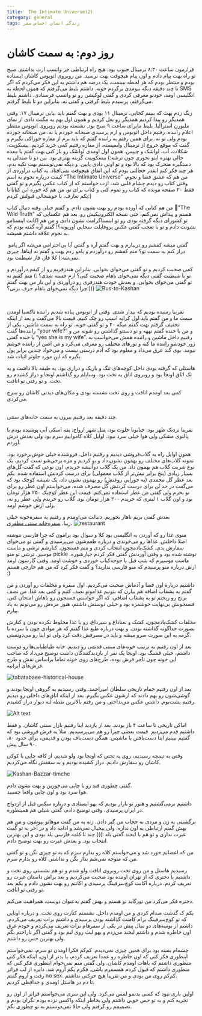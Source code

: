 ```yaml
---
title:  The Intimate Universe(2)
category: general
tags: زندگی انسان احساس سفر
---
```


# روز دوم: به سمت کاشان

قرارمون ساعت ۸:۳۰ ترمینال جنوب بود. هیچ راه ارتباطی جز واتسپ ازت نداشتم. صبح تو راه بهت پیام دادم و اون پیام هیچوقت بهت نرسید. من روبروی اتوبوس کاشان ایستاده بودم و منتظر بودم که هر لحظه ببینمت، یک درصد هم داشتم به این فکر می‌کردم که اگر تا چند دقیقه دیگه نیومدی برگردم خونه. داشتم بلیط می‌گرفتم که همون لحظه یه SMS انگلیسی اومد، خودتو معرفی کردی و گفتی لوکیشن رو تو واتسپ فرستادی. داشتم بلیط می‌گرفتم، پرسیدم بلیط گرفتی و گفتی نه، بنابراین دو تا بلیط گرفتم.

زنگ زدم بهت که ببینم کجایی. ترمینال ۱۱ بودی و بهت گفتم باید بیایی ترمینال ۱۷. وقتی همدیگر رو پیدا کردیم همدیگر رو بغل کردیم و همون اول بهم یه مگنت دادی از نمای ملبورن استرالیا. بلیط مابرای ساعت ۹ صبح بود. نشسته بودیم روبروی اتوبوس منتظر اعلام راننده. رفتیم داخل اتوبوس و ازم پرسیدی صبحانه خوردم یا نه. من صبحانه خورده بودم ولی تو نه. برای همین رفتم به راننده گفتم که باید برم از مغازه خوراکی بگیرم و گفت که موقع خروج از ترمینال وایمیسته. از مغازه رفتیم کمی خرید کردیم. بیسکویت، شکلات، آب، لواشک و چیپس. همون اول اومدی لواشک رو باز کنی بهت گفتم با معده خالی بهتره اینو نخوری چون ترشه:) بیسکوییت گزینه بهتری بود. بین دو تا صندلی یه دستگیره متحرک بود که بالا بود و تو اونی دادی پایین. و دیگه نمی‌تونستم بهت تکیه بدم، هر چند فکر کنم انقدر خجالتی بودم که این اتفاق هیچوقت نمی‌افتاد. یه کتاب درآوردی از کیفت درباره نجوم به اسم “The Intimate Universe” من هم که عشق فضا و نجوم، وقتی کتاب رو دیدم چشام قلبی شد، ازت خواستم که از کتاب عکس بگیرم و تو گفتی فقط ۲۰ صفحه مونده که کتاب رو تموم کنی و کتاب برای تو. من هم که خوره این کتابا با یکم تعارف، با خوشحالی قبولش کردم:)

من هم کتابی که آورده بودم رو بهت نشون دادم. و گفتم خیلی وقته دنبال کتاب "ٌThe Wild Truth" هستم و پیداش نمی‌کنم،‌ حتی نسخه الکترونیکیش رو. بعد هم عکسایی که تو کشورای دیگه گرفته بودی رو تو اینستاگرامت نشون دادی و من هم اکانت اینستامو نشونت دادم و تو با تعجب گفتی عکس پروفایلت سحابی اوریونه؟! گفتم آره گفته بودم که به نجوم علاقه داشتم همیشه.<br/>

 گفتی میشه کفشم رو دربیارم و بهت گفتم آره و گفتی آیا بی‌احترامی می‌شه اگر پامو دراز کنم به سمت تو؟ منم کفشم رو درآوردم و پامو زدم بهت و گفتم نه ایناها. چیزی نمی‌شه:) کلا فاز، فاز شیطنت بود.

کمی صحبت کردیم و تو گفتی می‌خوای بخوابی. بنابراین هندزفریم رو از کیفم درآوردم و تو با شیطنت گفتی دیگه نمی‌خوای باهام صحبت کنی؟ ازم خسته شدی؟ :) منم گفتم نه تو گفتی می‌خوای بخوابی. و بعدش خودت هندزفری رو درآوردی و این بار من بهت گفتم چرا دیگه نمی‌خوای باهام حرف بزنی؟:)))
![Bus-to-Kashan](https://raw.githubusercontent.com/spacelover1/FreedomWriter/master/image/bus-to-Kashan.jpg)


<br/>

تقریبا رسیده بودیم که بیدار شدی. وقتی از اتوبوس پیاده شدیم راننده تاکسیا اومدن سمت ما و من گفتم باید اول کرایه اسنپ رو چک کنیم. قیمت بالا می‌گفت و بعد از اینکه تخفیف گرفتم بهت گفتم میگه ۴۰ و تو گفتی خوبه. تو راه به سمت ماشین، یکی از راننده‌ها گفت “your wife?” و من با خنده گفتم نههه و تو دستتو گذاشتی رو شونه من و با خنده گفتی “yes she is my wife”. رفتیم داخل ماشین و راننده همش می‌خواست به زور خودشو راننده ما کنه و تورهای مختلف رو معرفی می‌کرد و من اصن از راننده خوشم نیومد. بوی گند عرق می‌داد و معلوم بود که آدم درستی نیست و می‌خواد چندین برابر پول بگیره که این مورد جلوتر اثبات شد.

هاستلی که گرفته بودی داخل کوچه‌های تنگ و باریک و درازی بود. یه طبقه بالا داشت و یه تک اتاق اونجا بود و روبروی اتاق یه تخت بود. وسایلم رو گذاشتم اونجا و دراز کشیدم رو تخت. و تو رفتی تو اتاقت.

کمی بعد اومدم اتاقت و روی تخت نشسته بودی و مکان‌های دیدنی کاشان رو سرچ می‌کردی. <br/> 

چند دقیقه بعد رفتیم بیرون به سمت خانه‌های سنتی.<br/>  
تقریبا نزدیک ظهر بود. خیابونا خلوت بود، مثل شهر ارواح. یقه اسکی آبی پوشیده بودم با پالتوی مشکی ولی هوا خیلی سرد نبود. اوایل کلاه کامواییم سرم بود ولی بعدش درش آوردم. 

همون اوایل راه یه گلاب‌فروشی دیدیم و رفتیم داخل. فروشنده خیلی خوش‌برخورد بود. نمونه گلاب‌های مختلف رو بهمون نشون داد و بو کردیم و مزه برخی‌شو تست کردیم، یک نوع شربت گلاب هم بهمون داد. من یک گلاب دوآتیشه خریدم، اون نوعی که گفت گل‌های بسیار زیادی (پنج برابر بیش‌تر از گلاب معمولی) برای درست کردنش استفاده شده. یکم بعد عطر گل محمدی (یه جورایی روغنش) رو بهمون نشون داد، یک شیشه کوچک بود که می‌گفت در حد تُن برای درست کردنش گل مصرف شده، می‌خواستم اون عطر رو برای تو بخرم ولی گفتی من عطر استفاده نمی‌کنم. قیمت این عطر کوچیک ۲۵۰ هزار تومان بود و اون گلاب ۱ لیتری که خریدم ۲۰۰ هزار تومان بود. گلاب رو خریدم ولی عطر رو نه، ولی ازش خوشم اومد.

بعدش گفتی بریم ناهار بخوریم. دنبالت می‌اومدم و رفتیم یه سفره‌خونه خیلی زیبا. [سفره‌خانه سنتی مظفری](http://www.mozaffarirestaurant.com/).
![restaurant](http://www.mozaffarirestaurant.com/Content/img/image/default/ffaabf97-68dc-4612-9122-567ca592a4f5.jpg)


منوی غذا رو که آوردن به انگلیسی بود کلا و سوال بود برامون که چرا فارسی ننوشته اصلا داخلش. غذاها رو می‌خوندی و درباره‌ طعم‌شون می‌پرسیدی و گفتی تو می‌خوای سفارش بدی. کشک‌بادمجون انتخاب کردی و منم فسنجون. کنارشم ترشی و ماست موسیر. ترشی تو منو pickle نوشته شده بود و وقتی آوردنش گفتی فکر کردم خیارشوره. ماست موسیرم که شب قبل با جوجه‌کباب خوردی و خوشت اومد. وقتی گارسون اومد ازش درباره منو پرسیدم که منو فارسی ندارید؟ و گفت فکر کرد که من هم خارجی هستم :)

داشتیم درباره اون فضا و آدماش صحبت می‌کردیم. اول سفره و مخلفات رو آوردن و من گفتم یه بشقاب اضافه هم بیارن که بتونیم غذامونو نصف کنیم و کمی بعد غذا. من نصف برنج رو ریختم تو یه بشقاب اضافی، که اگر خواستی فسنجون رو باهاش امتحان کنی. فسنجونش بی‌نهایت خوشمزه بود و خیلی دوستش داشتم، هنوز مزه‌ش رو می‌تونم به یاد بیارم.

مخلفات کشک‌بادمجون، کشک و نعناداغ و سیرداغ، رو با غذا مخلوط نکرده بودن و کنارش بصورت جداگونه گذاشته بودن. و بهت درباره طبع غذا گفتم که هر موادی چون یا سرده یا گرمه به این صورت سرو میشه و باید در مصرفش دقت کرد ولی تو اینا رو می‌دونستی. 


بعد از اون رفتیم به ترتیب خونه‌های سنتی قدیمی رو دیدیم. خانه طباطبایی‌ها رو دوست داشتم، خیلی قشنگ بود. اونجا یک نفر از بازدیدکنندگان داشت توضیح می‌داد که صاحب این خونه چون تاجر فرش بوده، طرح‌های روی خونه تماما براساس نقش و طرح فرش‌های ایرانیه.

![tabatabaee-historical-house](https://raw.githubusercontent.com/spacelover1/FreedomWriter/master/image/tabatabaee%20house.jpg)

بعد از اون رفتیم حمام تاریخی سلطان امیراحمد. وقتی رسیدیم یه گروهی اونجا بودند و گوشی‌شون رو بهم دادند  که ازشون عکس بگیرم. بعد از اینکه اتاق‌های داخلی رو دیدیم رفتیم پشت‌بوم. داشتی عکس می‌نداختی و من رفتم بالاترین نقطه لبه دیوار دراز کشیدم.

![Alt text](https://media.karnaval.ir/uploads/2018/02/SCfEqR14prLzDuFq-1517571529695.jpg)

اماکن تاریخی تا ساعت ۴ باز بودند. بعد از بازدید اینا رفتیم بازار سنتی کاشان. و فقط داشتیم قدم می‌زدیم 
قیمت بعضی چیزا رو هم می‌پرسیدیم. مثلا یه فرش فروشی بود که گفتیم ببینیم اینا دست‌بافتن یا ماشینی. همگی دست‌باف بودن و قدیمی، برای حدود ۸۰، ۹۰ سال پیش.

وقتی به تیمچه رسیدیم، روی یه تختی که اونجا بود ولو شدیم. از کافه چایی با کوکی کاشان رو سفارش دادیم.
دراز کشیده بودیم و به سقفش نگاه می‌کردیم.

![Kashan-Bazzar-timche](https://raw.githubusercontent.com/spacelover1/FreedomWriter/master/image/timche-kashan%20baazaar.jpg)
  

گفتی چطوری قند رو با چایی می‌خورین و بهت نشون دادم. <br/>
هوا سرد بود و اون چایی واقعا چسبید.

  

داشتیم برمی‌گشتیم و هنوز تو بازار بودیم که یهو ایستادی و درباره سکس قبل از ازدواج در ایران پرسیدی، وقتی توضیح دادم، گفتی شیلی هم همینطوره.

برگشتنی یه زن و مردی به حجاب من گیر دادن. زنه به من گفت موهاتو بپوشون و من هم بهش گفتم ارتباطی یه اون نداره. ولی بیخیال نمی‌شد و ادامه داد و در آخر به تو گفت غیرت نداری و تو هم با لبخند گفتی بله :))) چند تا کلمه فارسی بلد بودی و این بهترین انتخاب بود. و بعدش غیرت رو بهت توضیح دادم.

من که اعصابم خورد شد و می‌خواستم کلاه رو بذارم سرم که به تو چیزی نگن و تو گفتی من که متوجه نمی‌شم بذار بگن و نذاشتی کلاه رو بذارم سرم. 

رسیدیم هاستل و من روی تخت روبروی اتاقت ولو شدم و تو هم نشستی روی تخت و داشتیم با دختری که از تهران اومده بود صحبت می‌کردیم و بعد براش داستان غیرت رو تعریف کردم. درباره اکانت کوچ‌سرفینگ پرسیدی و اکانتم رو بهت نشون دادم و یکم بعد تو رفتی تو اتاقت.

دختره فکر می‌کرد من تورگاید تو هستم و بهش گفتم به‌عنوان دوست، همراهیت می‌کنم.

یکم ک گذشت صدام کردی و من اومدم داخل. نشستم کنارت روی تخت. و درباره اونایی که تو کوچ‌سرفینگ برام کامنت گذاشته بودن پرسیدی و داشتم برات تعریف می‌کردم. داشتم از بوسه‌های دو سال پیش در یکی از سفرهام برات تعریف می‌کردم و خودم غرق اون خاطره شدم و داشتم لبخند می‌زدم و یهو لبت روی لبم بود و گفتی اگر ناراحتم بگم ولی بهترین حس رو داشتم.

چشمام بسته بود برای همین چیزی نمی‌دیدم. کم‌کم فکرا اومدن تو سرم، نمی‌خواستم اینطوری فکر کنی که اون خاطره رو عمدا تعریف کردم، یا بدتر از اون، اینکه فکر کنی منظوری داشتم که باهات اومدم کاشان. ولی گفتی منم نمی‌خوام اینطوری فکر کنی که منظوری داشتم که قبول کردم همسفرم باشی. فکرم یکم آروم شد. دایره از لب فراتر رفت و آروم گفتم no sex. کم‌کم روی من بودی و من تقریبا هیچ حرکتی نداشتم. <br/>
تا دم در هاستل اومدی و خدافظی کردیم.

اولین باری نبود که کسی بدنمو لمس می‌کرد. ولی این سری می‌خواستم قراتر از اون رو تجربه کنم و به تو حس خوبی داشتم ولی بخاطر اینکه واکسن نزده بودم نگران بودم و تصمیمم رو گرفتم ولی حالا نمی‌دونستم به تو چطوری بگم.


